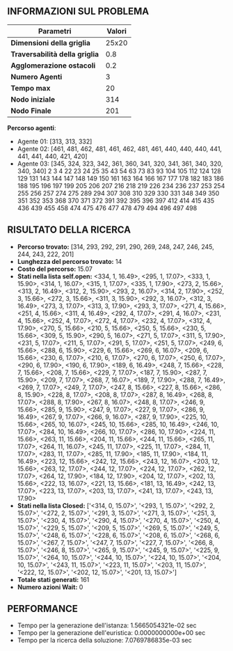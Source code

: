 ## INFORMAZIONI SUL PROBLEMA
| **Parametri** | Valori |
| --- | --- |
| **Dimensioni della griglia** | 25x20 |
| **Traversabilità della griglia** | 0.8 |
| **Agglomerazione ostacoli** | 0.2 |
| **Numero Agenti** | 3 |
| **Tempo max** | 20 |
| **Nodo iniziale** | 314 |
| **Nodo Finale** | 201 |

 **Percorso agenti**:
- Agente 01: [313, 313, 332]
- Agente 02: [461, 481, 462, 481, 461, 462, 481, 461, 440, 440, 440, 441, 441, 441, 440, 421, 420]
- Agente 03: [345, 324, 323, 342, 361, 360, 341, 320, 341, 361, 340, 320, 340, 340]
2 3 4 22 23 24 25 35 43 54 63 73 83 93 104 105 112 124 128 129 131 143 144 147 148 149 150 161 163 164 166 167 177 178 182 183 186 188 195 196 197 199 205 206 207 216 218 219 226 234 236 237 253 254 255 256 257 274 275 289 294 307 308 310 329 330 331 348 349 350 351 352 353 368 370 371 372 391 392 395 396 397 412 414 415 435 436 439 455 458 474 475 476 477 478 479 494 496 497 498 
<!-- ************************** -->
## RISULTATO DELLA RICERCA
  * **Percorso trovato:** [314, 293, 292, 291, 290, 269, 248, 247, 246, 245, 244, 243, 222, 201]
  * **Lunghezza del percorso trovato:** 14
  * **Costo del percorso:**  15.07
  * **Stati nella lista self.open:** <334, 1,  16.49>, <295, 1,  17.07>, <333, 1,  15.90>, <314, 1,  16.07>, <315, 1,  17.07>, <335, 1,  17.90>, <273, 2,  15.66>, <313, 2,  16.49>, <312, 2,  15.90>, <293, 2,  16.07>, <314, 2,  17.90>, <252, 3,  15.66>, <272, 3,  15.66>, <311, 3,  15.90>, <292, 3,  16.07>, <312, 3,  16.49>, <273, 3,  17.07>, <313, 3,  17.90>, <293, 3,  17.07>, <271, 4,  15.66>, <251, 4,  15.66>, <311, 4,  16.49>, <292, 4,  17.07>, <291, 4,  16.07>, <231, 4,  15.66>, <252, 4,  17.07>, <272, 4,  17.07>, <232, 4,  17.07>, <312, 4,  17.90>, <270, 5,  15.66>, <210, 5,  15.66>, <250, 5,  15.66>, <230, 5,  15.66>, <309, 5,  15.90>, <290, 5,  16.07>, <271, 5,  17.07>, <311, 5,  17.90>, <231, 5,  17.07>, <211, 5,  17.07>, <291, 5,  17.07>, <251, 5,  17.07>, <249, 6,  15.66>, <288, 6,  15.90>, <229, 6,  15.66>, <269, 6,  16.07>, <209, 6,  15.66>, <230, 6,  17.07>, <210, 6,  17.07>, <270, 6,  17.07>, <250, 6,  17.07>, <290, 6,  17.90>, <190, 6,  17.90>, <189, 6,  16.49>, <248, 7,  15.66>, <228, 7,  15.66>, <208, 7,  15.66>, <229, 7,  17.07>, <187, 7,  15.90>, <287, 7,  15.90>, <209, 7,  17.07>, <268, 7,  16.07>, <189, 7,  17.90>, <288, 7,  16.49>, <269, 7,  17.07>, <249, 7,  17.07>, <247, 8,  15.66>, <227, 8,  15.66>, <286, 8,  15.90>, <228, 8,  17.07>, <208, 8,  17.07>, <287, 8,  16.49>, <268, 8,  17.07>, <288, 8,  17.90>, <267, 8,  16.07>, <248, 8,  17.07>, <246, 9,  15.66>, <285, 9,  15.90>, <247, 9,  17.07>, <227, 9,  17.07>, <286, 9,  16.49>, <267, 9,  17.07>, <266, 9,  16.07>, <287, 9,  17.90>, <225, 10,  15.66>, <265, 10,  16.07>, <245, 10,  15.66>, <285, 10,  16.49>, <246, 10,  17.07>, <284, 10,  16.49>, <266, 10,  17.07>, <286, 10,  17.90>, <224, 11,  15.66>, <263, 11,  15.66>, <204, 11,  15.66>, <244, 11,  15.66>, <265, 11,  17.07>, <264, 11,  16.07>, <245, 11,  17.07>, <225, 11,  17.07>, <284, 11,  17.07>, <283, 11,  17.07>, <285, 11,  17.90>, <185, 11,  17.90>, <184, 11,  16.49>, <223, 12,  15.66>, <242, 12,  15.66>, <243, 12,  16.07>, <203, 12,  15.66>, <263, 12,  17.07>, <244, 12,  17.07>, <224, 12,  17.07>, <262, 12,  17.07>, <264, 12,  17.90>, <184, 12,  17.90>, <204, 12,  17.07>, <202, 13,  15.66>, <222, 13,  16.07>, <221, 13,  15.66>, <181, 13,  16.49>, <242, 13,  17.07>, <223, 13,  17.07>, <203, 13,  17.07>, <241, 13,  17.07>, <243, 13,  17.90>
  * **Stati nella lista Closed:** ['<314, 0, 15.07>', '<293, 1, 15.07>', '<292, 2, 15.07>', '<272, 2, 15.07>', '<291, 3, 15.07>', '<271, 3, 15.07>', '<251, 3, 15.07>', '<230, 4, 15.07>', '<290, 4, 15.07>', '<270, 4, 15.07>', '<250, 4, 15.07>', '<229, 5, 15.07>', '<209, 5, 15.07>', '<269, 5, 15.07>', '<249, 5, 15.07>', '<248, 6, 15.07>', '<228, 6, 15.07>', '<208, 6, 15.07>', '<268, 6, 15.07>', '<267, 7, 15.07>', '<247, 7, 15.07>', '<227, 7, 15.07>', '<266, 8, 15.07>', '<246, 8, 15.07>', '<265, 9, 15.07>', '<245, 9, 15.07>', '<225, 9, 15.07>', '<264, 10, 15.07>', '<244, 10, 15.07>', '<224, 10, 15.07>', '<204, 10, 15.07>', '<243, 11, 15.07>', '<223, 11, 15.07>', '<203, 11, 15.07>', '<222, 12, 15.07>', '<202, 12, 15.07>', '<201, 13, 15.07>']
  * **Totale stati generati:** 161
  * **Numero azioni Wait:** 0

<!-- ************************** -->
## PERFORMANCE
* Tempo per la generazione dell'istanza: 1.5665054321e-02 sec
* Tempo per la generazione dell'euristica: 0.0000000000e+00 sec
* Tempo per la ricerca della soluzione: 7.0769786835e-03 sec
